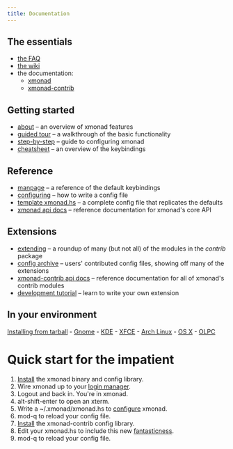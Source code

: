 ```yaml
---
title: Documentation
---
```


<div class="row">
<div class="col-lg" markdown="1">

## The essentials

*   [the FAQ](https://wiki.haskell.org/Xmonad/Frequently_asked_questions)
*   [the wiki](https://wiki.haskell.org/Xmonad)
*   the documentation:
    *    [xmonad](https://hackage.haskell.org/package/xmonad)
    *    [xmonad-contrib](https://hackage.haskell.org/package/xmonad-contrib)

## Getting started

* [about](about.html) – an overview of xmonad features
* [guided tour](tour.html) – a walkthrough of the basic functionality
* [step-by-step](https://wiki.haskell.org/Xmonad/Config_archive/John_Goerzen's_Configuration) – guide to configuring xmonad
* [cheatsheet](./images/cheat/xmbindings.png) – an overview of the keybindings

## Reference

* [manpage](manpage.html) – a reference of the default keybindings
* [configuring](https://hackage.haskell.org/package/xmonad-contrib/docs/XMonad-Doc-Configuring.html) – how to write a config file
* [template xmonad.hs](https://wiki.haskell.org/Xmonad/Config_archive/Template_xmonad.hs) – a complete config file that replicates the defaults
* [xmonad api docs](https://hackage.haskell.org/package/xmonad) – reference documentation for xmonad's core API

## Extensions

* [extending](https://hackage.haskell.org/package/xmonad-contrib/docs/XMonad-Doc-Extending.html) – a roundup of many (but not all) of the modules in the _contrib_ package
* [config archive](https://wiki.haskell.org/Xmonad/Config_archive) – users' contributed config files, showing off many of the extensions
* [xmonad-contrib api docs](https://hackage.haskell.org/package/xmonad-contrib) – reference documentation for all of xmonad's contrib modules
* [development tutorial](https://wiki.haskell.org/Xmonad/xmonad_development_tutorial) – learn to write your own extension

## In your environment

[Installing from tarball](intro.html) - [Gnome](https://wiki.haskell.org/Xmonad/Using_xmonad_in_Gnome) - [KDE](https://wiki.haskell.org/Xmonad/Using_xmonad_in_KDE) - [XFCE](https://wiki.haskell.org/Xmonad/Using_xmonad_in_XFCE) - [Arch Linux](https://wiki.archlinux.org/index.php/XMonad) - [OS X](https://wiki.haskell.org/Xmonad/Using_xmonad_on_Apple_OSX) - [OLPC](https://wiki.haskell.org/Xmonad/Using_xmonad_on_OLPC_XO)

</div>
<div class="col-lg" markdown="1">

# Quick start for the impatient

1.  [Install](download.html) the xmonad binary and config library.
2.  Wire xmonad up to your [login manager](https://wiki.haskell.org/Xmonad/Frequently_asked_questions#How_can_I_use_xmonad_with_a_display_manager.3F_.28xdm.2C_kdm.2C_gdm.29).
3.  Logout and back in.  You're in xmonad.
4.  alt-shift-enter to open an xterm.
5.  Write a ~/.xmonad/xmonad.hs to [configure](https://wiki.haskell.org/Xmonad/Config_archive/John_Goerzen's_Configuration) xmonad.
6.  mod-q to reload your config file.
7.  [Install](download.html) the xmonad-contrib config library.
8.  Edit your xmonad.hs to include this new [fantasticness](https://wiki.haskell.org/Xmonad/Config_archive).
9.  mod-q to reload your config file.

</div>
</div>

